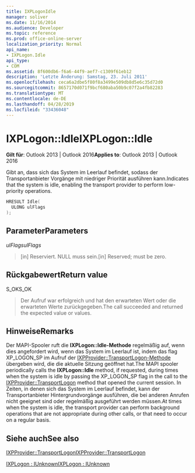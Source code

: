 ```yaml
---
title: IXPLogonIdle
manager: soliver
ms.date: 11/16/2014
ms.audience: Developer
ms.topic: reference
ms.prod: office-online-server
localization_priority: Normal
api_name:
- IXPLogon.Idle
api_type:
- COM
ms.assetid: 8f600db6-f6a6-44f9-aef7-c1309f61eb12
description: 'Letzte Änderung: Samstag, 23. Juli 2011'
ms.openlocfilehash: ceca6a2dbe5f80f8a3499e509db8d5e6c35d72d0
ms.sourcegitcommit: 8657170d071f9bcf680aba50b9c07f2a4fb82283
ms.translationtype: MT
ms.contentlocale: de-DE
ms.lasthandoff: 04/28/2019
ms.locfileid: "33436048"
---
```

# <a name="ixplogonidle"></a><span data-ttu-id="c8d05-103">IXPLogon::Idle</span><span class="sxs-lookup"><span data-stu-id="c8d05-103">IXPLogon::Idle</span></span>

  
  
<span data-ttu-id="c8d05-104">**Gilt für**: Outlook 2013 | Outlook 2016</span><span class="sxs-lookup"><span data-stu-id="c8d05-104">**Applies to**: Outlook 2013 | Outlook 2016</span></span> 
  
<span data-ttu-id="c8d05-105">Gibt an, dass sich das System im Leerlauf befindet, sodass der Transportanbieter Vorgänge mit niedriger Priorität ausführen kann.</span><span class="sxs-lookup"><span data-stu-id="c8d05-105">Indicates that the system is idle, enabling the transport provider to perform low-priority operations.</span></span>
  
```cpp
HRESULT Idle(
  ULONG ulFlags
);
```

## <a name="parameters"></a><span data-ttu-id="c8d05-106">Parameter</span><span class="sxs-lookup"><span data-stu-id="c8d05-106">Parameters</span></span>

 <span data-ttu-id="c8d05-107">_ulFlags_</span><span class="sxs-lookup"><span data-stu-id="c8d05-107">_ulFlags_</span></span>
  
> <span data-ttu-id="c8d05-108">[in] Reserviert. NULL muss sein.</span><span class="sxs-lookup"><span data-stu-id="c8d05-108">[in] Reserved; must be zero.</span></span>
    
## <a name="return-value"></a><span data-ttu-id="c8d05-109">Rückgabewert</span><span class="sxs-lookup"><span data-stu-id="c8d05-109">Return value</span></span>

<span data-ttu-id="c8d05-110">S_OK</span><span class="sxs-lookup"><span data-stu-id="c8d05-110">S_OK</span></span> 
  
> <span data-ttu-id="c8d05-111">Der Aufruf war erfolgreich und hat den erwarteten Wert oder die erwarteten Werte zurückgegeben.</span><span class="sxs-lookup"><span data-stu-id="c8d05-111">The call succeeded and returned the expected value or values.</span></span>
    
## <a name="remarks"></a><span data-ttu-id="c8d05-112">Hinweise</span><span class="sxs-lookup"><span data-stu-id="c8d05-112">Remarks</span></span>

<span data-ttu-id="c8d05-113">Der MAPI-Spooler ruft die **IXPLogon::Idle-Methode** regelmäßig auf, wenn dies angefordert wird, wenn das System im Leerlauf ist, indem das flag XP_LOGON_SP im Aufruf der [IXPProvider::TransportLogon-Methode](ixpprovider-transportlogon.md) übergeben wird, die die aktuelle Sitzung geöffnet hat.</span><span class="sxs-lookup"><span data-stu-id="c8d05-113">The MAPI spooler periodically calls the **IXPLogon::Idle** method, if requested, during times when the system is idle by passing the XP_LOGON_SP flag in the call to the [IXPProvider::TransportLogon](ixpprovider-transportlogon.md) method that opened the current session.</span></span> <span data-ttu-id="c8d05-114">In Zeiten, in denen sich das System im Leerlauf befindet, kann der Transportanbieter Hintergrundvorgänge ausführen, die bei anderen Anrufen nicht geeignet sind oder regelmäßig ausgeführt werden müssen.</span><span class="sxs-lookup"><span data-stu-id="c8d05-114">At times when the system is idle, the transport provider can perform background operations that are not appropriate during other calls, or that need to occur on a regular basis.</span></span> 
  
## <a name="see-also"></a><span data-ttu-id="c8d05-115">Siehe auch</span><span class="sxs-lookup"><span data-stu-id="c8d05-115">See also</span></span>



[<span data-ttu-id="c8d05-116">IXPProvider::TransportLogon</span><span class="sxs-lookup"><span data-stu-id="c8d05-116">IXPProvider::TransportLogon</span></span>](ixpprovider-transportlogon.md)
  
[<span data-ttu-id="c8d05-117">IXPLogon : IUnknown</span><span class="sxs-lookup"><span data-stu-id="c8d05-117">IXPLogon : IUnknown</span></span>](ixplogoniunknown.md)

